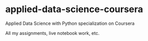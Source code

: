 # applied-data-science-coursera
Applied Data Science with Python specialization on Coursera

All my assignments, live notebook work, etc.
